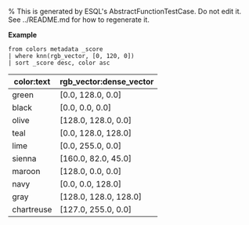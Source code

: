 % This is generated by ESQL's AbstractFunctionTestCase. Do not edit it. See ../README.md for how to regenerate it.

**Example**

```esql
from colors metadata _score
| where knn(rgb_vector, [0, 120, 0])
| sort _score desc, color asc
```

| color:text | rgb_vector:dense_vector |
| --- | --- |
| green | [0.0, 128.0, 0.0] |
| black | [0.0, 0.0, 0.0] |
| olive | [128.0, 128.0, 0.0] |
| teal | [0.0, 128.0, 128.0] |
| lime | [0.0, 255.0, 0.0] |
| sienna | [160.0, 82.0, 45.0] |
| maroon | [128.0, 0.0, 0.0] |
| navy | [0.0, 0.0, 128.0] |
| gray | [128.0, 128.0, 128.0] |
| chartreuse | [127.0, 255.0, 0.0] |


